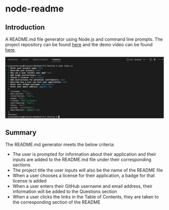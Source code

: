 # node-readme

## Introduction
A README.md file generator using Node.js and command line prompts. The project repository can be found [here](https://github.com/graycodesnu/node-readme) and the demo video can be found [here](https://drive.google.com/file/d/1St-Si8Wu9aCa9QI1vvXhKOsWRZptzbra/view).

![]('../../assets/screenshot.png)

## Summary 
The README.md generator meets the below criteria:

+ The user is prompted for information about their application and their inputs are added to the README.md file under their corresponding sections
+ The project title the user inputs will also be the name of the README file
+ When a user chooses a license for their application, a badge for that license is added
+ When a user enters their GitHub username and email address, their information will be added to the Questions section
+ When a user clicks the links in the Table of Contents, they are taken to the corresponding section of the README